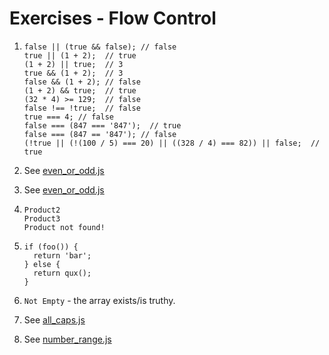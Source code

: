 # Exercises - Flow Control

1. ```
   false || (true && false); // false
   true || (1 + 2);  // true
   (1 + 2) || true;  // 3
   true && (1 + 2);  // 3
   false && (1 + 2); // false
   (1 + 2) && true;  // true
   (32 * 4) >= 129;  // false
   false !== !true;  // false
   true === 4; // false
   false === (847 === '847');  // true
   false === (847 == '847'); // false
   (!true || (!(100 / 5) === 20) || ((328 / 4) === 82)) || false;  // true
   ```

2. See [even_or_odd.js](even_or_odd.js)

3. See [even_or_odd.js](even_or_odd.js)

4. ```
   Product2
   Product3
   Product not found!
   ```

5. ```
   if (foo()) {
     return 'bar';
   } else {
     return qux();
   }
   ```

6. `Not Empty` - the array exists/is truthy.

7. See [all_caps.js](all_caps.js)

8. See [number_range.js](number_range.js)